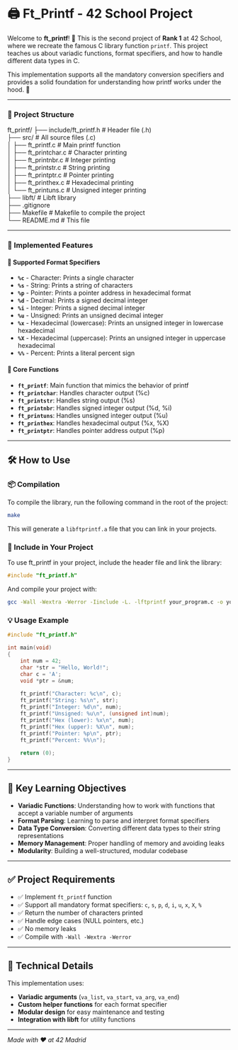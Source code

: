 # 🖨️ Ft_Printf - 42 School Project

Welcome to **ft_printf**! 🎉 This is the second project of **Rank 1** at 42 School, where we recreate the famous C library function `printf`. This project teaches us about variadic functions, format specifiers, and how to handle different data types in C.

This implementation supports all the mandatory conversion specifiers and provides a solid foundation for understanding how printf works under the hood. 🚀

---

### 📂 Project Structure

ft_printf/
├── include/ft_printf.h    # Header file (.h)  
├── src/                   # All source files (.c)  
│   ├── ft_printf.c        # Main printf function  
│   ├── ft_printchar.c     # Character printing  
│   ├── ft_printnbr.c      # Integer printing  
│   ├── ft_printstr.c      # String printing  
│   ├── ft_printptr.c      # Pointer printing  
│   ├── ft_printhex.c      # Hexadecimal printing  
│   └── ft_printuns.c      # Unsigned integer printing  
├── libft/                 # Libft library  
├── .gitignore  
├── Makefile               # Makefile to compile the project  
└── README.md              # This file  

---

### 📜 Implemented Features

#### 🎯 Supported Format Specifiers
- **`%c`** - Character: Prints a single character
- **`%s`** - String: Prints a string of characters
- **`%p`** - Pointer: Prints a pointer address in hexadecimal format
- **`%d`** - Decimal: Prints a signed decimal integer
- **`%i`** - Integer: Prints a signed decimal integer
- **`%u`** - Unsigned: Prints an unsigned decimal integer
- **`%x`** - Hexadecimal (lowercase): Prints an unsigned integer in lowercase hexadecimal
- **`%X`** - Hexadecimal (uppercase): Prints an unsigned integer in uppercase hexadecimal
- **`%%`** - Percent: Prints a literal percent sign

#### 🔧 Core Functions
- **`ft_printf`**: Main function that mimics the behavior of printf
- **`ft_printchar`**: Handles character output (%c)
- **`ft_printstr`**: Handles string output (%s)  
- **`ft_printnbr`**: Handles signed integer output (%d, %i)
- **`ft_printuns`**: Handles unsigned integer output (%u)
- **`ft_printhex`**: Handles hexadecimal output (%x, %X)
- **`ft_printptr`**: Handles pointer address output (%p)

---

## 🛠️ How to Use

### 📦 Compilation

To compile the library, run the following command in the root of the project:

```bash
make
```

This will generate a `libftprintf.a` file that you can link in your projects.

### 🧩 Include in Your Project

To use ft_printf in your project, include the header file and link the library:

```c
#include "ft_printf.h"
```

And compile your project with:

```bash
gcc -Wall -Wextra -Werror -Iinclude -L. -lftprintf your_program.c -o your_program
```

### 💡 Usage Example

```c
#include "ft_printf.h"

int main(void)
{
    int num = 42;
    char *str = "Hello, World!";
    char c = 'A';
    void *ptr = &num;
    
    ft_printf("Character: %c\n", c);
    ft_printf("String: %s\n", str);
    ft_printf("Integer: %d\n", num);
    ft_printf("Unsigned: %u\n", (unsigned int)num);
    ft_printf("Hex (lower): %x\n", num);
    ft_printf("Hex (upper): %X\n", num);
    ft_printf("Pointer: %p\n", ptr);
    ft_printf("Percent: %%\n");
    
    return (0);
}
```

---

## 🎯 Key Learning Objectives

- **Variadic Functions**: Understanding how to work with functions that accept a variable number of arguments
- **Format Parsing**: Learning to parse and interpret format specifiers
- **Data Type Conversion**: Converting different data types to their string representations
- **Memory Management**: Proper handling of memory and avoiding leaks
- **Modularity**: Building a well-structured, modular codebase

---

## ✅ Project Requirements

- ✅ Implement `ft_printf` function
- ✅ Support all mandatory format specifiers: `c`, `s`, `p`, `d`, `i`, `u`, `x`, `X`, `%`
- ✅ Return the number of characters printed
- ✅ Handle edge cases (NULL pointers, etc.)
- ✅ No memory leaks
- ✅ Compile with `-Wall -Wextra -Werror`

---

## 🚀 Technical Details

This implementation uses:
- **Variadic arguments** (`va_list`, `va_start`, `va_arg`, `va_end`)
- **Custom helper functions** for each format specifier
- **Modular design** for easy maintenance and testing
- **Integration with libft** for utility functions

---

*Made with ❤️ at 42 Madrid*